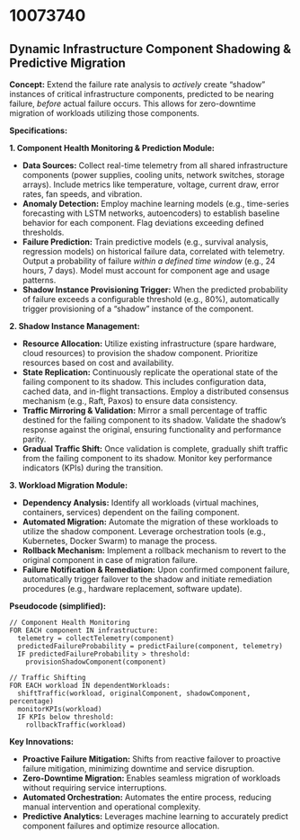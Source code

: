 # 10073740

## Dynamic Infrastructure Component Shadowing & Predictive Migration

**Concept:** Extend the failure rate analysis to *actively* create “shadow” instances of critical infrastructure components, predicted to be nearing failure, *before* actual failure occurs. This allows for zero-downtime migration of workloads utilizing those components.

**Specifications:**

**1. Component Health Monitoring & Prediction Module:**

*   **Data Sources:** Collect real-time telemetry from all shared infrastructure components (power supplies, cooling units, network switches, storage arrays). Include metrics like temperature, voltage, current draw, error rates, fan speeds, and vibration.
*   **Anomaly Detection:** Employ machine learning models (e.g., time-series forecasting with LSTM networks, autoencoders) to establish baseline behavior for each component. Flag deviations exceeding defined thresholds.
*   **Failure Prediction:**  Train predictive models (e.g., survival analysis, regression models) on historical failure data, correlated with telemetry.  Output a probability of failure *within a defined time window* (e.g., 24 hours, 7 days).  Model must account for component age and usage patterns.
*   **Shadow Instance Provisioning Trigger:**  When the predicted probability of failure exceeds a configurable threshold (e.g., 80%), automatically trigger provisioning of a “shadow” instance of the component.

**2. Shadow Instance Management:**

*   **Resource Allocation:**  Utilize existing infrastructure (spare hardware, cloud resources) to provision the shadow component. Prioritize resources based on cost and availability.
*   **State Replication:**  Continuously replicate the operational state of the failing component to its shadow. This includes configuration data, cached data, and in-flight transactions.  Employ a distributed consensus mechanism (e.g., Raft, Paxos) to ensure data consistency.
*   **Traffic Mirroring & Validation:**  Mirror a small percentage of traffic destined for the failing component to its shadow.  Validate the shadow’s response against the original, ensuring functionality and performance parity.
*   **Gradual Traffic Shift:** Once validation is complete, gradually shift traffic from the failing component to its shadow. Monitor key performance indicators (KPIs) during the transition.

**3. Workload Migration Module:**

*   **Dependency Analysis:**  Identify all workloads (virtual machines, containers, services) dependent on the failing component.
*   **Automated Migration:**  Automate the migration of these workloads to utilize the shadow component. Leverage orchestration tools (e.g., Kubernetes, Docker Swarm) to manage the process.
*   **Rollback Mechanism:**  Implement a rollback mechanism to revert to the original component in case of migration failure.
*   **Failure Notification & Remediation:**  Upon confirmed component failure, automatically trigger failover to the shadow and initiate remediation procedures (e.g., hardware replacement, software update).

**Pseudocode (simplified):**

```
// Component Health Monitoring
FOR EACH component IN infrastructure:
  telemetry = collectTelemetry(component)
  predictedFailureProbability = predictFailure(component, telemetry)
  IF predictedFailureProbability > threshold:
    provisionShadowComponent(component)

// Traffic Shifting
FOR EACH workload IN dependentWorkloads:
  shiftTraffic(workload, originalComponent, shadowComponent, percentage)
  monitorKPIs(workload)
  IF KPIs below threshold:
    rollbackTraffic(workload)
```

**Key Innovations:**

*   **Proactive Failure Mitigation:**  Shifts from reactive failover to proactive failure mitigation, minimizing downtime and service disruption.
*   **Zero-Downtime Migration:**  Enables seamless migration of workloads without requiring service interruptions.
*   **Automated Orchestration:**  Automates the entire process, reducing manual intervention and operational complexity.
*   **Predictive Analytics:** Leverages machine learning to accurately predict component failures and optimize resource allocation.